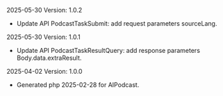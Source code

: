 2025-05-30 Version: 1.0.2
- Update API PodcastTaskSubmit: add request parameters sourceLang.


2025-05-30 Version: 1.0.1
- Update API PodcastTaskResultQuery: add response parameters Body.data.extraResult.


2025-04-02 Version: 1.0.0
- Generated php 2025-02-28 for AIPodcast.

